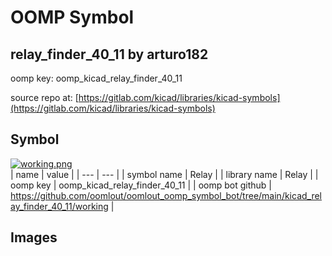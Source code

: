 # OOMP Symbol  
## relay_finder_40_11  by arturo182  
  
oomp key: oomp_kicad_relay_finder_40_11  
  
source repo at: [https://gitlab.com/kicad/libraries/kicad-symbols](https://gitlab.com/kicad/libraries/kicad-symbols)  
## Symbol  
  
[![working.png](working_600.png)](working.png)  
| name | value | 
| --- | --- | 
| symbol name | Relay | 
| library name | Relay | 
| oomp key | oomp_kicad_relay_finder_40_11 | 
| oomp bot github | https://github.com/oomlout/oomlout_oomp_symbol_bot/tree/main/kicad_relay_finder_40_11/working | 
## Images  
